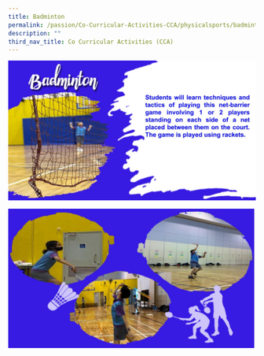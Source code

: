 ```yaml
---
title: Badminton
permalink: /passion/Co-Curricular-Activities-CCA/physicalsports/badminton/
description: ""
third_nav_title: Co Curricular Activities (CCA)
---
```

![](/images/CCA2022/CCA-Badmintonpptx-1.jpg)

![](/images/CCA2022/CCA-Badmintonpptx2.jpg)